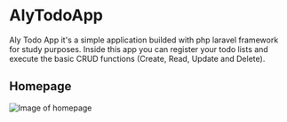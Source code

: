 # AlyTodoApp
Aly Todo App it's a simple application builded with php laravel framework for study purposes. Inside this app you can register your todo lists and execute the basic CRUD functions (Create, Read, Update and Delete).

## Homepage

![Image of homepage](https://i.ibb.co/CVd2rVr/Homepage.png)
